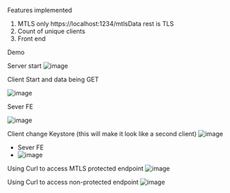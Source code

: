 Features implemented
1. MTLS only https://localhost:1234/mtlsData rest is TLS
2. Count of unique clients
3. Front end



Demo

Server start
![image](https://github.com/user-attachments/assets/70e93696-144e-4829-94b9-39056e699776)

Client Start and data being GET

![image](https://github.com/user-attachments/assets/252f6052-5c49-4a4a-b7d5-cdd77e0ca38f)


Sever FE

![image](https://github.com/user-attachments/assets/ffd236bf-058b-4f49-9aae-4848e6a23961)

Client change Keystore (this will make it look like a second client)
![image](https://github.com/user-attachments/assets/32502286-bbbd-4c46-ae94-ba5f2cd938fd)

- Sever FE
- ![image](https://github.com/user-attachments/assets/12279133-cac1-472f-9ce4-7c8a33ea0c74)


Using Curl to access MTLS protected endpoint 
![image](https://github.com/user-attachments/assets/2c8f60df-8d0b-4663-8623-d74a9c11e64b)

Using Curl to access non-protected endpoint
![image](https://github.com/user-attachments/assets/683a4be1-6f8b-4e3e-911f-acf36e40efeb)






